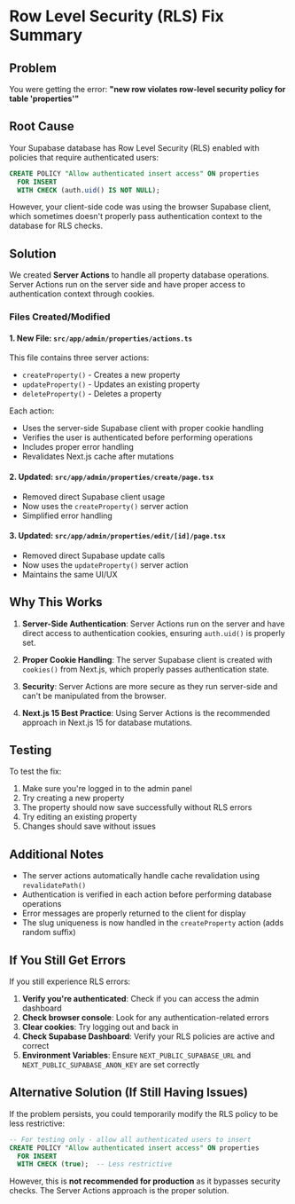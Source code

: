 # Row Level Security (RLS) Fix Summary

## Problem

You were getting the error: **"new row violates row-level security policy for table 'properties'"**

## Root Cause

Your Supabase database has Row Level Security (RLS) enabled with policies that require authenticated users:

```sql
CREATE POLICY "Allow authenticated insert access" ON properties
  FOR INSERT
  WITH CHECK (auth.uid() IS NOT NULL);
```

However, your client-side code was using the browser Supabase client, which sometimes doesn't properly pass authentication context to the database for RLS checks.

## Solution

We created **Server Actions** to handle all property database operations. Server Actions run on the server side and have proper access to authentication context through cookies.

### Files Created/Modified

#### 1. New File: `src/app/admin/properties/actions.ts`

This file contains three server actions:

- `createProperty()` - Creates a new property
- `updateProperty()` - Updates an existing property
- `deleteProperty()` - Deletes a property

Each action:

- Uses the server-side Supabase client with proper cookie handling
- Verifies the user is authenticated before performing operations
- Includes proper error handling
- Revalidates Next.js cache after mutations

#### 2. Updated: `src/app/admin/properties/create/page.tsx`

- Removed direct Supabase client usage
- Now uses the `createProperty()` server action
- Simplified error handling

#### 3. Updated: `src/app/admin/properties/edit/[id]/page.tsx`

- Removed direct Supabase update calls
- Now uses the `updateProperty()` server action
- Maintains the same UI/UX

## Why This Works

1. **Server-Side Authentication**: Server Actions run on the server and have direct access to authentication cookies, ensuring `auth.uid()` is properly set.

2. **Proper Cookie Handling**: The server Supabase client is created with `cookies()` from Next.js, which properly passes authentication state.

3. **Security**: Server Actions are more secure as they run server-side and can't be manipulated from the browser.

4. **Next.js 15 Best Practice**: Using Server Actions is the recommended approach in Next.js 15 for database mutations.

## Testing

To test the fix:

1. Make sure you're logged in to the admin panel
2. Try creating a new property
3. The property should now save successfully without RLS errors
4. Try editing an existing property
5. Changes should save without issues

## Additional Notes

- The server actions automatically handle cache revalidation using `revalidatePath()`
- Authentication is verified in each action before performing database operations
- Error messages are properly returned to the client for display
- The slug uniqueness is now handled in the `createProperty` action (adds random suffix)

## If You Still Get Errors

If you still experience RLS errors:

1. **Verify you're authenticated**: Check if you can access the admin dashboard
2. **Check browser console**: Look for any authentication-related errors
3. **Clear cookies**: Try logging out and back in
4. **Check Supabase Dashboard**: Verify your RLS policies are active and correct
5. **Environment Variables**: Ensure `NEXT_PUBLIC_SUPABASE_URL` and `NEXT_PUBLIC_SUPABASE_ANON_KEY` are set correctly

## Alternative Solution (If Still Having Issues)

If the problem persists, you could temporarily modify the RLS policy to be less restrictive:

```sql
-- For testing only - allow all authenticated users to insert
CREATE POLICY "Allow authenticated insert access" ON properties
  FOR INSERT
  WITH CHECK (true);  -- Less restrictive
```

However, this is **not recommended for production** as it bypasses security checks. The Server Actions approach is the proper solution.
